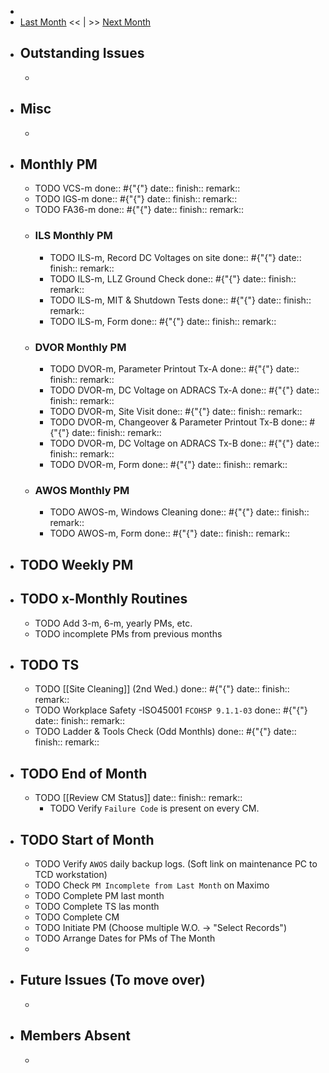-
- [Last Month]([[Monthly/2022-09]]) << | >> [Next Month]([[Monthly/2022-11]])
- ## Outstanding Issues
	-
- ## Misc
	-
- ## Monthly PM
	- TODO VCS-m 
	  done:: #{"{"}
	  date:: 
	  finish::
	  remark::
	- TODO IGS-m 
	  done:: #{"{"}
	  date:: 
	  finish::
	  remark::
	- TODO FA36-m 
	  done:: #{"{"}
	  date:: 
	  finish::
	  remark::
	- ### ILS Monthly PM
		- TODO ILS-m, Record DC Voltages on site 
		  done:: #{"{"}
		  date::
		  finish::
		  remark::
		- TODO ILS-m, LLZ Ground Check 
		  done:: #{"{"}
		  date:: 
		  finish::
		  remark::
		- TODO ILS-m, MIT & Shutdown Tests 
		  done:: #{"{"}
		  date:: 
		  finish::
		  remark::
		- TODO ILS-m, Form 
		  done:: #{"{"}
		  date:: 
		  finish::
		  remark::
	- ### DVOR Monthly PM
		- TODO DVOR-m, Parameter Printout Tx-A 
		  done:: #{"{"}
		  date::
		  finish::
		  remark::
		- TODO DVOR-m, DC Voltage on ADRACS Tx-A
		  done:: #{"{"}
		  date::
		  finish::
		  remark::
		- TODO DVOR-m, Site Visit
		  done:: #{"{"}
		  date::
		  finish::
		  remark::
		- TODO DVOR-m, Changeover & Parameter Printout Tx-B 
		  done:: #{"{"}
		  date::
		  finish::
		  remark::
		- TODO DVOR-m, DC Voltage on ADRACS Tx-B
		  done:: #{"{"}
		  date::
		  finish::
		  remark::
		- TODO DVOR-m, Form 
		  done:: #{"{"}
		  date:: 
		  finish::
		  remark::
	- ### AWOS Monthly PM
		- TODO AWOS-m, Windows Cleaning 
		  done:: #{"{"}
		  date:: 
		  finish::
		  remark::
		- TODO AWOS-m, Form 
		  done:: #{"{"}
		  date:: 
		  finish::
		  remark::
- ## TODO Weekly PM
- ## TODO x-Monthly Routines
	- TODO Add 3-m, 6-m, yearly PMs, etc.
	- TODO incomplete PMs from previous months
- ## TODO TS
	- TODO [[Site Cleaning]] (2nd Wed.) 
	  done:: #{"{"}
	  date::
	  finish::
	  remark::
	- TODO Workplace Safety -ISO45001 `FCOHSP 9.1.1-03`
	  done:: #{"{"}
	  date::
	  finish::
	  remark::
	- TODO Ladder & Tools Check (Odd Monthls)
	  done:: #{"{"}
	  date:: 
	  finish::
	  remark::
- ## TODO End of Month
	- TODO [[Review CM Status]]
	  date::
	  finish::
	  remark::
		- TODO Verify `Failure Code` is present on every CM.
- ## TODO Start of Month
	- TODO Verify `AWOS` daily backup logs. (Soft link on maintenance PC to TCD workstation)
	- TODO Check `PM Incomplete from Last Month` on Maximo
	- TODO Complete PM last month
	- TODO Complete TS las month
	- TODO Complete CM
	- TODO Initiate PM (Choose multiple W.O. -> "Select Records")
	- TODO Arrange Dates for PMs of The Month
	-
- ## Future Issues (To move over)
	-
- ## Members Absent
	-